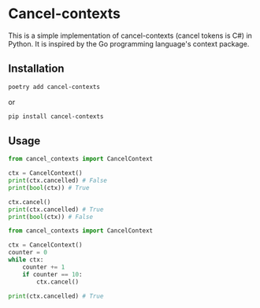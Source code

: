 # Cancel-contexts

This is a simple implementation of cancel-contexts (cancel tokens is C#) in Python. It is inspired by the Go programming language's context package.

## Installation

```bash 
poetry add cancel-contexts
```

or

```bash
pip install cancel-contexts
```


## Usage

```python
from cancel_contexts import CancelContext

ctx = CancelContext()
print(ctx.cancelled) # False
print(bool(ctx)) # True

ctx.cancel()
print(ctx.cancelled) # True
print(bool(ctx)) # False
```

```python
from cancel_contexts import CancelContext

ctx = CancelContext()
counter = 0
while ctx:
    counter += 1
    if counter == 10:
        ctx.cancel()

print(ctx.cancelled) # True
```
